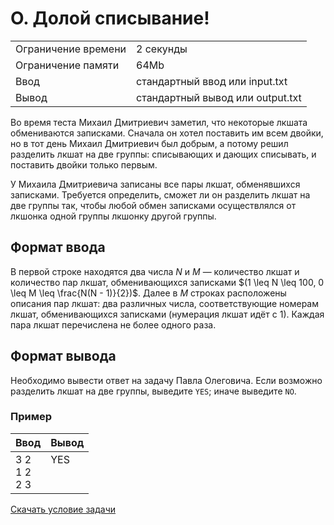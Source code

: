 # O. Долой списывание!

<table>
    <tr>
        <td>Ограничение времени</td>
        <td>2 секунды</td>
    </tr>
    <tr>
        <td>Ограничение памяти</td>
        <td>64Mb</td>
    </tr>
    <tr>
        <td>Ввод</td>
        <td>стандартный ввод или input.txt</td>
    </tr>
    <tr>
        <td>Вывод</td>
        <td>стандартный вывод или output.txt</td>
    </tr>
</table>

Во время теста Михаил Дмитриевич заметил, что некоторые лкшата обмениваются записками. Сначала он хотел поставить им всем двойки, но в тот день Михаил Дмитриевич был добрым, а потому решил разделить лкшат на две группы: списывающих и дающих списывать, и поставить двойки только первым.

У Михаила Дмитриевича записаны все пары лкшат, обменявшихся записками. Требуется определить, сможет ли он разделить лкшат на две группы так, чтобы любой обмен записками осуществлялся от лкшонка одной группы лкшонку другой группы.

## Формат ввода

В первой строке находятся два числа $N$ и $M$ — количество лкшат и количество пар лкшат, обменивающихся записками $(1 \leq N \leq 100, 0 \leq M \leq \frac{N(N - 1)}{2})$. Далее в $M$ строках расположены описания пар лкшат: два различных числа, соответствующие номерам лкшат, обменивающихся записками (нумерация лкшат идёт с $1$). Каждая пара лкшат перечислена не более одного раза.

## Формат вывода

Необходимо вывести ответ на задачу Павла Олеговича. Если возможно разделить лкшат на две группы, выведите `YES`; иначе выведите `NO`.


### Пример

| Ввод | Вывод |
| -- | -- |
| 3 2<br>1 2<br>2 3 | YES<br><br><br>|


[Скачать условие задачи](https://contest.yandex.ru/contest/35179/download/O/)
